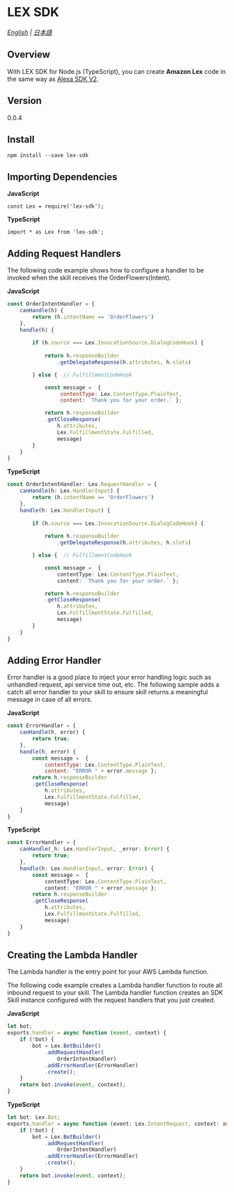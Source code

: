 # LEX SDK
*[English](https://github.com/furuya02/lex-sdk/README.md) | [日本語](https://github.com/furuya02/lex-sdk/README.ja.md)*

## Overview

With LEX SDK for Node.js (TypeScript), you can create **Amazon Lex** code in the same way as [Alexa SDK V2](https://github.com/alexa/alexa-skills-kit-sdk-for-nodejs).

## Version

0.0.4

## Install

```
npm install --save lex-sdk
```

## Importing Dependencies

**JavaScript**
```
const Lex = require('lex-sdk');
```
**TypeScript**
```
import * as Lex from 'lex-sdk';
```

## Adding Request Handlers

The following code example shows how to configure a handler to be invoked when the skill receives the OrderFlowers(Intent).

**JavaScript**
```js
const OrderIntentHandler = {
    canHandle(h) {
        return (h.intentName == 'OrderFlowers')
    },
    handle(h) {
        
        if (h.source === Lex.InvocationSource.DialogCodeHook) {
            
            return h.responseBuilder
                .getDelegateResponse(h.attributes, h.slots)

        } else {  // FulfillmentCodeHook

            const message =  {
                 contentType: Lex.ContentType.PlainText,
                 content: `Thank you for your order.` };

            return h.responseBuilder
            .getCloseResponse(
                h.attributes,
                Lex.FulfillmentState.Fulfilled,
                message)
        }
    }
}

```

**TypeScript**
```ts
const OrderIntentHandler: Lex.RequestHandler = {
    canHandle(h: Lex.HandlerInput) {
        return (h.intentName == 'OrderFlowers')
    },
    handle(h: Lex.HandlerInput) {
        
        if (h.source === Lex.InvocationSource.DialogCodeHook) {
            
            return h.responseBuilder
                .getDelegateResponse(h.attributes, h.slots)

        } else {  // FulfillmentCodeHook

            const message =  { 
                contentType: Lex.ContentType.PlainText,
                content: `Thank you for your order.` };

            return h.responseBuilder
            .getCloseResponse(
                h.attributes,
                Lex.FulfillmentState.Fulfilled,
                message)
        }
    }
}
```

## Adding Error Handler

Error handler is a good place to inject your error handling logic such as unhandled request, api service time out, etc. The following sample adds a catch all error handler to your skill to ensure skill returns a meaningful message in case of all errors.

**JavaScript**
```js
const ErrorHandler = {
    canHandle(h, error) {
        return true;
    },
    handle(h, error) {
        const message =  {
            contentType: Lex.ContentType.PlainText,
            content: "ERROR " + error.message };
        return h.responseBuilder
        .getCloseResponse(
            h.attributes,
            Lex.FulfillmentState.Fulfilled,
            message)
    }
}
```
**TypeScript**
```ts
const ErrorHandler = {
    canHandle(_h: Lex.HandlerInput, _error: Error) {
        return true;
    },
    handle(h: Lex.HandlerInput, error: Error) {
        const message =  {
            contentType: Lex.ContentType.PlainText, 
            content: "ERROR " + error.message };
        return h.responseBuilder
        .getCloseResponse(
            h.attributes,
            Lex.FulfillmentState.Fulfilled,
            message)
    }
}
```

## Creating the Lambda Handler

The Lambda handler is the entry point for your AWS Lambda function. 

The following code example creates a Lambda handler function to route all inbound request to your skill. The Lambda handler function creates an SDK Skill instance configured with the request handlers that you just created.


**JavaScript**
```js
let bot;
exports.handler = async function (event, context) {
    if (!bot) {
        bot = Lex.BotBuilder()
            .addRequestHandler(
                OrderIntentHandler)
            .addErrorHandler(ErrorHandler)
            .create();
    }
    return bot.invoke(event, context);
}
```
**TypeScript**
```ts
let bot: Lex.Bot;
exports.handler = async function (event: Lex.IntentRequest, context: any) {
    if (!bot) {
        bot = Lex.BotBuilder()
            .addRequestHandler(
                OrderIntentHandler)
            .addErrorHandler(ErrorHandler)
            .create();
    }
    return bot.invoke(event, context);
}
```
